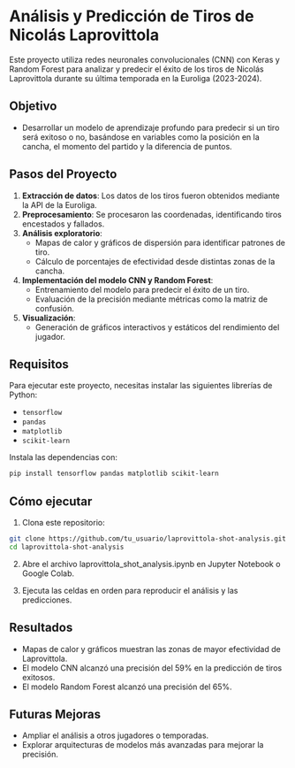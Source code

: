 # Análisis y Predicción de Tiros de Nicolás Laprovittola

Este proyecto utiliza redes neuronales convolucionales (CNN) con Keras y Random Forest para analizar y predecir el éxito de los tiros de Nicolás Laprovittola durante su última temporada en la Euroliga (2023-2024). 

## Objetivo
- Desarrollar un modelo de aprendizaje profundo para predecir si un tiro será exitoso o no, basándose en variables como la posición en la cancha, el momento del partido y la diferencia de puntos.

## Pasos del Proyecto
1. **Extracción de datos**: Los datos de los tiros fueron obtenidos mediante la API de la Euroliga.
2. **Preprocesamiento**: Se procesaron las coordenadas, identificando tiros encestados y fallados.
3. **Análisis exploratorio**:
   - Mapas de calor y gráficos de dispersión para identificar patrones de tiro.
   - Cálculo de porcentajes de efectividad desde distintas zonas de la cancha.
4. **Implementación del modelo CNN y Random Forest**: 
   - Entrenamiento del modelo para predecir el éxito de un tiro.
   - Evaluación de la precisión mediante métricas como la matriz de confusión.
5. **Visualización**: 
   - Generación de gráficos interactivos y estáticos del rendimiento del jugador.

## Requisitos
Para ejecutar este proyecto, necesitas instalar las siguientes librerías de Python:
- `tensorflow`
- `pandas`
- `matplotlib`
- `scikit-learn`

Instala las dependencias con:
```bash
pip install tensorflow pandas matplotlib scikit-learn
```

## Cómo ejecutar
1. Clona este repositorio:
```bash
git clone https://github.com/tu_usuario/laprovittola-shot-analysis.git
cd laprovittola-shot-analysis
```
2. Abre el archivo laprovittola_shot_analysis.ipynb en Jupyter Notebook o Google Colab.

3. Ejecuta las celdas en orden para reproducir el análisis y las predicciones.

## Resultados
- Mapas de calor y gráficos muestran las zonas de mayor efectividad de Laprovittola.
- El modelo CNN alcanzó una precisión del 59% en la predicción de tiros exitosos.
- El modelo Random Forest alcanzó una precisión del 65%.

## Futuras Mejoras
- Ampliar el análisis a otros jugadores o temporadas.
- Explorar arquitecturas de modelos más avanzadas para mejorar la precisión.
